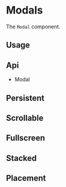 # Modals

The `Modal` component.

## Usage

<Example file="Modal/Usage" />

## Api

- <router-link to="/api/modal">Modal</router-link>

## Persistent

<Example file="Modal/Persistent" />

## Scrollable

<Example file="Modal/Scrollable" />

## Fullscreen

<Example file="Modal/Fullscreen" />

## Stacked

<Example file="Modal/Stacked" />

## Placement

<Example file="Modal/Placement" />
